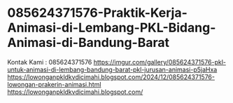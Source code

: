 # 085624371576-Praktik-Kerja-Animasi-di-Lembang-PKL-Bidang-Animasi-di-Bandung-Barat
Kontak Kami : 085624371576  https://imgur.com/gallery/085624371576-pkl-untuk-animasi-di-lembang-bandung-barat-pkl-jurusan-animasi-p5jaHxa  https://lowonganpkldkvdicimahi.blogspot.com/2024/12/085624371576-lowongan-prakerin-animasi.html  https://lowonganpkldkvdicimahi.blogspot.com/
